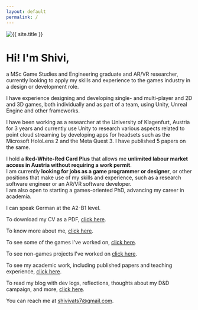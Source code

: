 ```yaml
---
layout: default
permalink: /
---
```


<div class="row justify-content-center align-items-center p-4">
  <div class="col-lg-4 col-md-6 text-center mt-4">
    <!-- Fine Circle Responsive Image -->
    <div id="container" class="my-2">
      <div id="dummy"></div>
      <div id="element">
        <img src="{{ site.author.image }}" alt="{{ site.title }}" class="circle-image wow animated zoomIn" data-wow-delay=".1s">
      </div>
    </div>
  </div>
</div>
<div class="text-left wow animated slideInUp" data-wow-delay=".15s">
    <h1 class="display-4"> Hi! I'm Shivi, </h1>
    <p class="lead">a MSc Game Studies and Engineering graduate and AR/VR researcher, currently looking to apply my skills and experience to the games industry in a design or development role.</p>
    <p>I have experience designing and developing single- and multi-player and 2D and 3D games, both individually and as part of a team, using Unity, Unreal Engine and other frameworks. </p>
    <p>I have been working as a researcher at the University of Klagenfurt, Austria for 3 years and currently use Unity to research various aspects related to point cloud streaming by developing apps for headsets such as the Microsoft HoloLens 2 and the Meta Quest 3. I have published 5 papers on the same.</p>
    <p>I hold a <strong>Red-White-Red Card Plus</strong> that allows me <strong>unlimited labour market access in Austria without requiring a work permit</strong>.
    <br> 
    I am currently <strong>looking for jobs as a game programmer or designer</strong>, or other positions that make use of my skills and experience, such as a research software engineer or an AR/VR software developer.
    <br>
    I am also open to starting a games-oriented PhD, advancing my career in academia.</p>
    <p>I can speak German at the A2-B1 level.</p>
    <!-- <h4> This website is a way to showcase my work, personal projects, and my blog.</h4>  -->
    <p>To download my CV as a PDF, <a class="link-underline link-underline-opacity-0 link-underline-opacity-75-hover" href="#">click here</a>.</p>
    <p>To know more about me, <a class="link-underline link-underline-opacity-0 link-underline-opacity-75-hover" href="/about">click here</a>.</p>
    <p>To see some of the games I've worked on, <a class="link-underline link-underline-opacity-0 link-underline-opacity-75-hover"  href="/projects">click here</a>.</p>
    <p>To see non-games projects I've worked on <a class="link-underline link-underline-opacity-0 link-underline-opacity-75-hover"  href="/other-work">click here</a>.</p>
    <p>To see my academic work, including published papers and teaching experience, <a class="link-underline link-underline-opacity-0 link-underline-opacity-75-hover"  href="/academic-work">click here</a>.</p>
    <p>To read my blog with dev logs, reflections, thoughts about my D&D campaign, and more, <a class="link-underline link-underline-opacity-0 link-underline-opacity-75-hover"  href="/blog">click here</a>.</p>
    <p>You can reach me at <a class="link-underline link-underline-opacity-0 link-underline-opacity-75-hover" href="mailto:shivivats7@gmail.com">shivivats7@gmail.com</a>.</p>
</div>